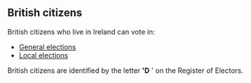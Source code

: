 ##  British citizens

British citizens who live in Ireland can vote in:

  * [ General elections ](/en/government-in-ireland/elections-and-referenda/types-of-elections-and-referendums/the-general-election/)
  * [ Local elections ](/en/government-in-ireland/elections-and-referenda/types-of-elections-and-referendums/local-elections/)

British citizens are identified by the letter **'D** ' on the Register of
Electors.
